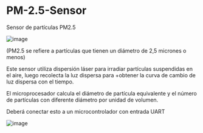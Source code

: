 # PM-2.5-Sensor

Sensor de partículas PM2.5

![image](https://user-images.githubusercontent.com/60490415/228080636-dd531f15-c2d5-4a11-9070-550ed89ec8f1.png)

(PM2.5 se refiere a partículas que tienen un diámetro de 2,5 micrones o menos)

Este sensor utiliza dispersión láser para irradiar partículas suspendidas en el aire, 
luego recolecta la luz dispersa para 
+obtener la curva de cambio de luz dispersa con el tiempo.

El microprocesador calcula el diámetro de partícula equivalente y el número de partículas con diferente diámetro por unidad de volumen.

Deberá conectar esto a un microcontrolador con entrada UART

![image](https://user-images.githubusercontent.com/60490415/228080277-42babe14-5216-45c5-bd3f-fb95557b519a.png)
